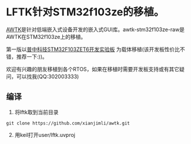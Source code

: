 # LFTK针对STM32f103ze的移植。

[AWTK](https://github.com/xianjimli/awtk)是针对低端嵌入式设备开发的嵌入式GUI库。awtk-stm32f103ze-raw是AWTK在STM32f103ze上的移植。

第一版以[普中科技STM32F103ZET6开发实验板](https://item.taobao.com/item.htm?spm=a230r.1.14.1.50a130e8TMKYMC&id=558855281660&ns=1&abbucket=5#detail) 为载体移植(该开发板性价比不错，推荐一下:))。

欢迎有兴趣的朋友移植到各个RTOS，如果在移植时需要开发板支持或有其它疑问，可以找我(QQ:302003333)

## 编译

1. 将lftk取到当前目录

```
git clone https://github.com/xianjimli/awtk.git
```

2. 用keil打开user/lftk.uvproj

